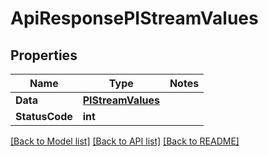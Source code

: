# ApiResponsePIStreamValues

## Properties
Name | Type | Notes
------------ | ------------- | -------------
**Data** | **[**PIStreamValues**](../Model/PIStreamValues.md)**
**StatusCode** | **int**

[[Back to Model list]](../../README.md#documentation-for-models) [[Back to API list]](../../README.md#documentation-for-api-endpoints) [[Back to README]](../../README.md)
